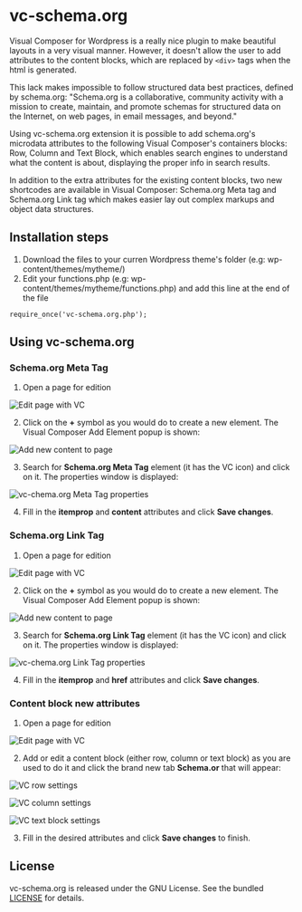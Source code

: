# vc-schema.org

Visual Composer for Wordpress is a really nice plugin to make beautiful layouts in a very visual manner. However, it doesn't allow the user to add attributes to the content blocks, which are replaced by ``<div>`` tags when the html is generated. 

This lack makes impossible to follow structured data best practices, defined by schema.org:
"Schema.org is a collaborative, community activity with a mission to create, maintain, and promote schemas for structured data on the Internet, on web pages, in email messages, and beyond."

Using vc-schema.org extension it is possible to add schema.org's microdata attributes to the following Visual Composer's containers blocks: Row, Column and Text Block, which enables search engines to understand what the content is about, displaying the proper info in search results.

In addition to the extra attributes for the existing content blocks, two new shortcodes are available in Visual Composer: Schema.org Meta tag and Schema.org Link tag which makes easier lay out complex markups and object data structures.


## Installation steps

1. Download the files to your curren Wordpress theme's folder (e.g: wp-content/themes/mytheme/)
2. Edit your functions.php (e.g: wp-content/themes/mytheme/functions.php) and add this line at the end of the file
```
require_once('vc-schema.org.php');
```

## Using vc-schema.org

### Schema.org Meta Tag

1. Open a page for edition

![Edit page with VC](https://github.com/username/repository/vc-schema.org/master/img/page-edit.png "Edit page with VC")

2. Click on the **+** symbol as you would do to create a new element. The Visual Composer Add Element popup is shown:

![Add new content to page](https://github.com/username/repository/vc-schema.org/master/img/add-new-content.png "Add new content to page")

3. Search for **Schema.org Meta Tag** element (it has the VC icon) and click on it. The properties window is displayed:

![vc-chema.org Meta Tag properties](https://github.com/username/repository/vc-schema.org/master/img/meta-tag.png "vc-chema.org Meta Tag properties")

4. Fill in the **itemprop** and **content** attributes and click **Save changes**.


### Schema.org Link Tag

1. Open a page for edition

![Edit page with VC](https://github.com/username/repository/vc-schema.org/master/img/page-edit.png "Edit page with VC")

2. Click on the **+** symbol as you would do to create a new element. The Visual Composer Add Element popup is shown:

![Add new content to page](https://github.com/username/repository/vc-schema.org/master/img/add-new-content.png "Add new content to page")

3. Search for **Schema.org Link Tag** element (it has the VC icon) and click on it. The properties window is displayed:

![vc-chema.org Link Tag properties](https://github.com/username/repository/vc-schema.org/master/img/link-tag.png "vc-chema.org Link Tag properties")

4. Fill in the **itemprop** and **href** attributes and click **Save changes**.


### Content block new attributes

1. Open a page for edition

![Edit page with VC](https://github.com/username/repository/vc-schema.org/master/img/page-edit.png "Edit page with VC")

2. Add or edit a content block (either row, column or text block) as you are used to do it and click the brand new tab **Schema.or** that will appear:

![VC row settings](https://github.com/username/repository/vc-schema.org/master/img/row-settings.png "VC row settings")

![VC column settings](https://github.com/username/repository/vc-schema.org/master/img/column-settings.png "VC column settings")

![VC text block settings](https://github.com/username/repository/vc-schema.org/master/img/text-block-settings.png "VC text block settings")

3. Fill in the desired attributes and click **Save changes** to finish.

## License
vc-schema.org is released under the GNU License. See the bundled [LICENSE](LICENSE)
for details.

